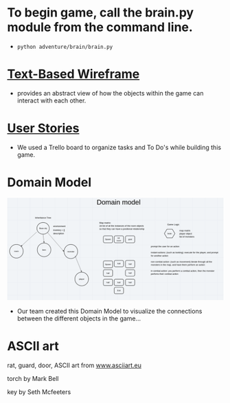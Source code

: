 # To begin game, call the brain.py module from the command line.
- `python adventure/brain/brain.py`

# [Text-Based Wireframe](https://docs.google.com/document/d/1LKfCth50D_ZHGRhX65oYNPrHe_puC8IV2xHlsAom86A/edit)
- provides an abstract view of how the objects within the game can interact with each other. 

# [User Stories](https://trello.com/b/slsuNprw/code-crusade)
- We used a Trello board to organize tasks and To Do's while building this game. 

# Domain Model
![img](dev_notes/domain_model.png)
- Our team created this Domain Model to visualize the connections between the different objects in the game...

# ASCII art
rat, guard, door, ASCII art from www.asciiart.eu

torch by Mark Bell

key by Seth Mcfeeters

